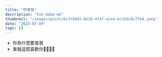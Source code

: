 ```yaml
---
title: "你害我"
description: "You make me"
thumbnail: "/images/posts/6c3756d1-8e18-4f4f-acee-ecc63c9c7fe4.jpeg"
date: "2025-07-09"
tags: []
---
```

- 你為什麼要害我
- 害我這麼喜歡你🤬🤬😭😭
